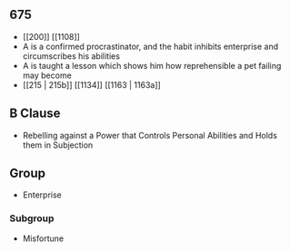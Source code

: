 ## 675
- [[200]] [[1108]] 
- A is a confirmed procrastinator, and the habit inhibits enterprise and circumscribes his abilities
- A is taught a lesson which shows him how reprehensible a pet failing may become
- [[215 | 215b]] [[1134]] [[1163 | 1163a]] 

## B Clause
- Rebelling against a Power that Controls Personal Abilities and Holds them in Subjection

## Group
- Enterprise

### Subgroup
- Misfortune

